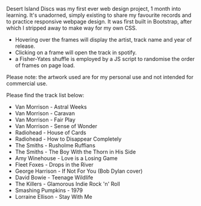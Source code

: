 Desert Island Discs was my first ever web design project, 1 month into learning. It's unadorned, simply existing to share my favourite records and to practice responsive webpage design. It was first built in Bootstrap, after which I stripped away to make way for my own CSS. 

- Hovering over the frames will display the artist, track name and year of release.
- Clicking on a frame will open the track in spotify.
- a Fisher-Yates shuffle is employed by a JS script to randomise the order of frames on page load.

Please note: the artwork used are for my personal use and not intended for commercial use.

Please find the track list below:

- Van Morrison - Astral Weeks 
- Van Morrison - Caravan
- Van Morrison - Fair Play
- Van Morrison - Sense of Wonder
- Radiohead - House of Cards
- Radiohead - How to Disappear Completely
- The Smiths - Rusholme Ruffians
- The Smiths - The Boy With the Thorn in His Side
- Amy Winehouse - Love is a Losing Game
- Fleet Foxes - Drops in the River 
- George Harrison - If Not For You (Bob Dylan cover)
- David Bowie - Teenage Wildlife
- The Killers - Glamorous Indie Rock 'n' Roll
- Smashing Pumpkins - 1979
- Lorraine Ellison - Stay With Me


